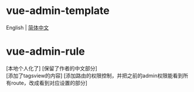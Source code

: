 # vue-admin-template

English | [简体中文](./README-zh.md)

# vue-admin-rule
[本地个人化了]
[保留了作者的中文部分]  
[添加了tagsview的内容]
[添加路由的权限控制，并把之前的admin权限能看到所有route，改成看到对应设置的部分]